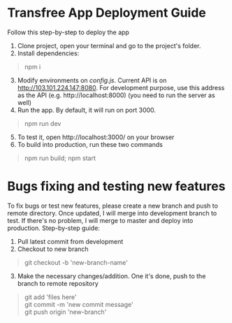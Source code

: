 # Transfree App Deployment Guide

Follow this step-by-step to deploy the app

 1. Clone project, open your terminal and go to the project's folder.
 2. Install dependencies: 
> npm i
3. Modify environments on *config.js*. Current API is on http://103.101.224.147:8080. For development purpose, use this address as the API (e.g. http://localhost:8000) (you need to run the server as well)
4. Run the app. By default, it will run on port 3000.
> npm run dev
5. To test it, open http://localhost:3000/ on your browser
6. To build into production, run these two commands
> npm run build;
> npm start


# Bugs fixing and testing new features

To fix bugs or test new features, please create a new branch and push to remote directory. Once updated, I will merge into development branch to test. If there's no problem, I will merge to master and deploy into production. Step-by-step guide:

1. Pull latest commit from development
2. Checkout to new branch
> git checkout -b 'new-branch-name'
3. Make the necessary changes/addition. One it's done, push to the branch to remote repository
> git add 'files here'\
> git commit -m 'new commit message'\
> git push origin 'new-branch'

